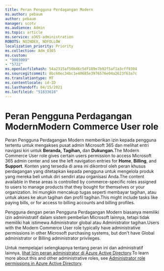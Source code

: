 ```yaml
---
title: Peran Pengguna Perdagangan Modern
ms.author: pebaum
author: pebaum
manager: scotv
ms.audience: Admin
ms.topic: article
ms.service: o365-administration
ROBOTS: NOINDEX, NOFOLLOW
localization_priority: Priority
ms.collection: Adm_O365
ms.custom:
- "9003009"
- "5722"
ms.openlocfilehash: 54a2315af50bd6c5df189e7b92f5af1a3cff9304
ms.sourcegitcommit: 8bc60ec34bc1e40685e3976576e04a2623f63a7c
ms.translationtype: MT
ms.contentlocale: id-ID
ms.lasthandoff: 04/15/2021
ms.locfileid: "51833618"
---
```

# <a name="modern-commerce-user-role"></a><span data-ttu-id="0c9c9-102">Peran Pengguna Perdagangan Modern</span><span class="sxs-lookup"><span data-stu-id="0c9c9-102">Modern Commerce User role</span></span>

<span data-ttu-id="0c9c9-103">Peran Pengguna Perdagangan Modern memberikan izin kepada pengguna tertentu untuk mengakses pusat admin Microsoft 365 dan melihat entri navigasi kiri untuk **Beranda,** **Tagihan,** dan **Dukungan.**</span><span class="sxs-lookup"><span data-stu-id="0c9c9-103">The Modern Commerce User role gives certain users permission to access Microsoft 365 admin center and see the left navigation entries for **Home**, **Billing**, and **Support**.</span></span> <span data-ttu-id="0c9c9-104">Konten yang tersedia di area ini dikontrol oleh peran khusus perdagangan yang ditetapkan kepada pengguna untuk mengelola produk yang mereka beli untuk diri sendiri atau organisasi Anda.</span><span class="sxs-lookup"><span data-stu-id="0c9c9-104">The content available in these areas is controlled by commerce-specific roles assigned to users to manage products that they bought for themselves or your organization.</span></span> <span data-ttu-id="0c9c9-105">Ini mungkin mencakup tugas seperti membayar tagihan, atau untuk akses ke akun tagihan dan profil tagihan.</span><span class="sxs-lookup"><span data-stu-id="0c9c9-105">This might include tasks like paying bills, or for access to billing accounts and billing profiles.</span></span>

<span data-ttu-id="0c9c9-106">Pengguna dengan peran Pengguna Perdagangan Modern biasanya memiliki izin administratif dalam sistem pembelian Microsoft lainnya, tetapi tidak memiliki hak istimewa Administrator global atau Administrator tagihan.</span><span class="sxs-lookup"><span data-stu-id="0c9c9-106">Users with the Modern Commerce User role typically have administrative permissions in other Microsoft purchasing systems, but don't have Global administrator or Billing administrator privileges.</span></span>

<span data-ttu-id="0c9c9-107">Untuk mempelajari selengkapnya tentang peran ini dan administratif lainnya, [lihat Izin peran administrator di Azure Active Directory](https://docs.microsoft.com/azure/active-directory/users-groups-roles/directory-assign-admin-roles#modern-commerce-administrator).</span><span class="sxs-lookup"><span data-stu-id="0c9c9-107">To learn more about this and other administrative roles, see [Administrator role permissions in Azure Active Directory](https://docs.microsoft.com/azure/active-directory/users-groups-roles/directory-assign-admin-roles#modern-commerce-administrator).</span></span>